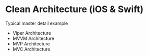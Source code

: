 # Clean Architecture (iOS & Swift)

Typical master detail example
- Viper Architecture
- MVVM Architecture
- MVP Architecture
- MVC Architecture
